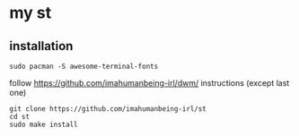 # my st
## installation
```
sudo pacman -S awesome-terminal-fonts
```

follow https://github.com/imahumanbeing-irl/dwm/ instructions (except last one)

```
git clone https://github.com/imahumanbeing-irl/st
cd st
sudo make install
```
